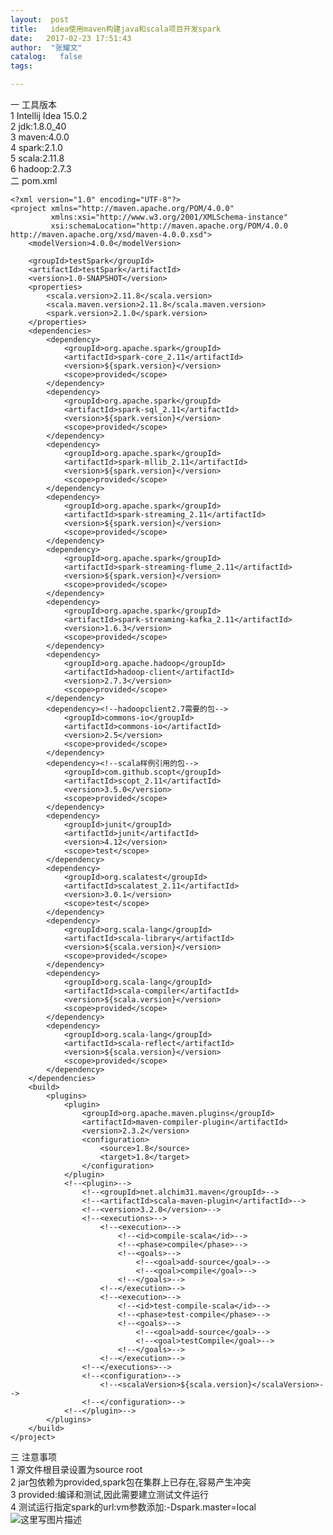 ```yaml
---
layout:  post
title:   idea使用maven构建java和scala项目开发spark
date:   2017-02-23 17:51:43
author:  "张耀文"
catalog:   false
tags:

---
```

一 工具版本  
1 Intellij Idea 15.0.2  
2 jdk:1.8.0_40  
3 maven:4.0.0  
4 spark:2.1.0  
5 scala:2.11.8  
6 hadoop:2.7.3  
二 pom.xml

    
    
    <?xml version="1.0" encoding="UTF-8"?>
    <project xmlns="http://maven.apache.org/POM/4.0.0"
             xmlns:xsi="http://www.w3.org/2001/XMLSchema-instance"
             xsi:schemaLocation="http://maven.apache.org/POM/4.0.0 http://maven.apache.org/xsd/maven-4.0.0.xsd">
        <modelVersion>4.0.0</modelVersion>
    
        <groupId>testSpark</groupId>
        <artifactId>testSpark</artifactId>
        <version>1.0-SNAPSHOT</version>
        <properties>
            <scala.version>2.11.8</scala.version>
            <scala.maven.version>2.11.8</scala.maven.version>
            <spark.version>2.1.0</spark.version>
        </properties>
        <dependencies>
            <dependency>
                <groupId>org.apache.spark</groupId>
                <artifactId>spark-core_2.11</artifactId>
                <version>${spark.version}</version>
                <scope>provided</scope>
            </dependency>
            <dependency>
                <groupId>org.apache.spark</groupId>
                <artifactId>spark-sql_2.11</artifactId>
                <version>${spark.version}</version>
                <scope>provided</scope>
            </dependency>
            <dependency>
                <groupId>org.apache.spark</groupId>
                <artifactId>spark-mllib_2.11</artifactId>
                <version>${spark.version}</version>
                <scope>provided</scope>
            </dependency>
            <dependency>
                <groupId>org.apache.spark</groupId>
                <artifactId>spark-streaming_2.11</artifactId>
                <version>${spark.version}</version>
                <scope>provided</scope>
            </dependency>
            <dependency>
                <groupId>org.apache.spark</groupId>
                <artifactId>spark-streaming-flume_2.11</artifactId>
                <version>${spark.version}</version>
                <scope>provided</scope>
            </dependency>
            <dependency>
                <groupId>org.apache.spark</groupId>
                <artifactId>spark-streaming-kafka_2.11</artifactId>
                <version>1.6.3</version>
                <scope>provided</scope>
            </dependency>
            <dependency>
                <groupId>org.apache.hadoop</groupId>
                <artifactId>hadoop-client</artifactId>
                <version>2.7.3</version>
                <scope>provided</scope>
            </dependency>
            <dependency><!--hadoopclient2.7需要的包-->
                <groupId>commons-io</groupId>
                <artifactId>commons-io</artifactId>
                <version>2.5</version>
                <scope>provided</scope>
            </dependency>
            <dependency><!--scala样例引用的包-->
                <groupId>com.github.scopt</groupId>
                <artifactId>scopt_2.11</artifactId>
                <version>3.5.0</version>
                <scope>provided</scope>
            </dependency>
            <dependency>
                <groupId>junit</groupId>
                <artifactId>junit</artifactId>
                <version>4.12</version>
                <scope>test</scope>
            </dependency>
            <dependency>
                <groupId>org.scalatest</groupId>
                <artifactId>scalatest_2.11</artifactId>
                <version>3.0.1</version>
                <scope>test</scope>
            </dependency>
            <dependency>
                <groupId>org.scala-lang</groupId>
                <artifactId>scala-library</artifactId>
                <version>${scala.version}</version>
                <scope>provided</scope>
            </dependency>
            <dependency>
                <groupId>org.scala-lang</groupId>
                <artifactId>scala-compiler</artifactId>
                <version>${scala.version}</version>
                <scope>provided</scope>
            </dependency>
            <dependency>
                <groupId>org.scala-lang</groupId>
                <artifactId>scala-reflect</artifactId>
                <version>${scala.version}</version>
                <scope>provided</scope>
            </dependency>
        </dependencies>
        <build>
            <plugins>
                <plugin>
                    <groupId>org.apache.maven.plugins</groupId>
                    <artifactId>maven-compiler-plugin</artifactId>
                    <version>2.3.2</version>
                    <configuration>
                        <source>1.8</source>
                        <target>1.8</target>
                    </configuration>
                </plugin>
                <!--<plugin>-->
                    <!--<groupId>net.alchim31.maven</groupId>-->
                    <!--<artifactId>scala-maven-plugin</artifactId>-->
                    <!--<version>3.2.0</version>-->
                    <!--<executions>-->
                        <!--<execution>-->
                            <!--<id>compile-scala</id>-->
                            <!--<phase>compile</phase>-->
                            <!--<goals>-->
                                <!--<goal>add-source</goal>-->
                                <!--<goal>compile</goal>-->
                            <!--</goals>-->
                        <!--</execution>-->
                        <!--<execution>-->
                            <!--<id>test-compile-scala</id>-->
                            <!--<phase>test-compile</phase>-->
                            <!--<goals>-->
                                <!--<goal>add-source</goal>-->
                                <!--<goal>testCompile</goal>-->
                            <!--</goals>-->
                        <!--</execution>-->
                    <!--</executions>-->
                    <!--<configuration>-->
                        <!--<scalaVersion>${scala.version}</scalaVersion>-->
                    <!--</configuration>-->
                <!--</plugin>-->
            </plugins>
        </build>
    </project>

三 注意事项  
1 源文件根目录设置为source root  
2 jar包依赖为provided,spark包在集群上已存在,容易产生冲突  
3 provided:编译和测试,因此需要建立测试文件运行  
4 测试运行指定spark的url:vm参数添加:-Dspark.master=local  
![这里写图片描述](http://img-blog.csdn.net/20170223174544043?watermark/2/text/aHR0cDovL2Jsb2cuY3Nkbi5uZXQvenl3MTk4NzEwMDc=/font/5a6L5L2T/fontsize/400/fill/I0JBQkFCMA==/dissolve/70/gravity/SouthEast)

